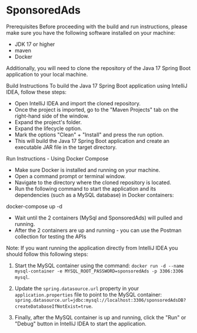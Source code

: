 # SponsoredAds

Prerequisites
Before proceeding with the build and run instructions, please make sure you have the following software installed on your machine:

- JDK 17 or higher
- maven
- Docker

Additionally, you will need to clone the repository of the Java 17 Spring Boot application to your local machine.

Build Instructions
To build the Java 17 Spring Boot application using IntelliJ IDEA, follow these steps:

- Open IntelliJ IDEA and import the cloned repository.
- Once the project is imported, go to the "Maven Projects" tab on the right-hand side of the window.
- Expand the project's folder.
- Expand the lifecycle option.
- Mark the options "Clean" + "Install" and press the run option. 
- This will build the Java 17 Spring Boot application and create an executable JAR file in the target directory.

Run Instructions - Using Docker Compose
- Make sure Docker is installed and running on your machine.
- Open a command prompt or terminal window.
- Navigate to the directory where the cloned repository is located.
- Run the following command to start the application and its dependencies (such as a MySQL database) in Docker containers:

docker-compose up -d
- Wait until the 2 containers (MySql and SponsoredAds) will pulled and running.
- After the 2 containers are up and running - you can use the Postman collection for testing the APIs

Note: If you want running the application directly from IntelliJ IDEA you should follow this following steps:

1. Start the MySQL container using the command: `docker run -d --name mysql-container -e MYSQL_ROOT_PASSWORD=sponsoredAds -p 3306:3306 mysql`.

2. Update the `spring.datasource.url` property in your `application.properties` file to point to the MySQL container: `spring.datasource.url=jdbc:mysql://localhost:3306/sponsoredAdsDB?createDatabaseIfNotExist=true`.

3. Finally, after the MySQL container is up and running,  click the "Run" or "Debug" button in IntelliJ IDEA to start the application. 


